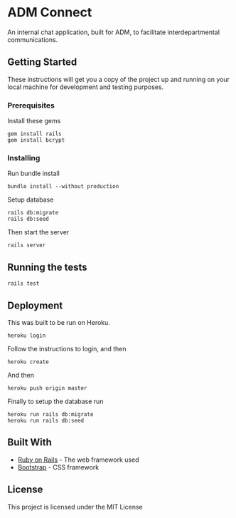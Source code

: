 # ADM Connect

An internal chat application, built for ADM, to facilitate interdepartmental communications.

## Getting Started

These instructions will get you a copy of the project up and running on your local machine for development and testing purposes.

### Prerequisites

Install these gems

```
gem install rails
gem install bcrypt
```

### Installing

Run bundle install

```
bundle install --without production
```

Setup database

```
rails db:migrate
rails db:seed
```


Then start the server

```
rails server
```


## Running the tests

```
rails test
```

## Deployment

This was built to be run on Heroku.

```
heroku login
```
Follow the instructions to login, and then

```
heroku create
```
And then

```
heroku push origin master
```
Finally to setup the database run
```
heroku run rails db:migrate
heroku run rails db:seed
```

## Built With

* [Ruby on Rails](https://rubyonrails.org/) - The web framework used
* [Bootstrap](https://getbootstrap.com/) - CSS framework


## License

This project is licensed under the MIT License